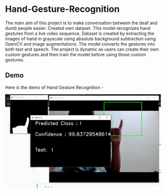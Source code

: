 # Hand-Gesture-Recognition

The main aim of this project is to make conversation between the deaf and dumb people easier. Created own dataset. This model recognizes hand gestures from a live video sequence. Dataset is created by extracting the images of hand in grayscale using absolute background subtraction using OpenCV and image augmentations. The model converts the gestures into both text and speech. The project is dynamic as users can create their own custom gestures and then train the model before using those custom gestures.

## Demo

Here is the demo of Hand Gesture Recognition - 


<p align="center">
  <img src="https://github.com/thota-sasanth/Hand-Gesture-Recognition/blob/master/hand-ges.gif">
</p>
